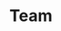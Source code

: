 ---
layout: profiles
permalink: /team/
title: Team
nav: true
nav_order: 7

profiles:
  - name: Dr. Allison Aiello
    role: Principal Investigator
    email: aea27@cumc.columbia.edu
    image: Allison_Aiello.jpg
    content: >
      Dr. Allison Aiello is a Professor of Epidemiology at UNC’s Gillings School of Global Public Health. She earned her Ph.D. with distinction from Columbia University and received the Ana C. Gelman Award for excellence in epidemiology. Her research focuses on psychosocial and socioeconomic health disparities, infection-related chronic diseases, and community-level infection prevention. Dr. Aiello has led pioneering work on the links between social stressors, immune response, and infection burden, including disparities in cytomegalovirus outcomes. She currently leads multiple NIH-funded studies exploring social, behavioral, biological, and genetic determinants of health. 

    
  - name: Rebecca Stebbins
    role: Associate Research Scientist
    image: Rebecca_Stebbins.jpg
    scholar_url: https://scholar.google.com/citations?user=0zQjNi8AAAAJ&hl=en

  - name: Cherese Parker
    role: Project Director
    image: Cherese_Parker.png
    scholar_url: https://scholar.google.com/citations?user=0zQjNi8AAAAJ&hl=en
    
  - name: Scott Reid
    role: Project Manager
    image: Scott_Reid.png

  - name: Lynn Ngo
    role: Project Coordinator
    image: Lynn_Ngo.png
    
  - name: Farizah Rob
    role: Biostatistician
    image: FarizahRob.png
    scholar_url: https://scholar.google.com/citations?user=gw-4sqoAAAAJ&hl=en&oi=sra
    
  - name: Youngjoon Bae
    role: Post-doctoral Research Scientist
    image: Youngjoon_Bae.jpeg
    scholar_url: https://scholar.google.com/scholar?q=author:%22Bae%20Youngjoon%22
    
  - name: Maya Krishnamoorthy
    role: Graduate Research Assistant
    image: Maya_Krishnamoorthy.jpg
    
  - name: Jasmine Lo
    role: Graduate Research Assistant
    image: Jasmine_Lo.png
    scholar_url:  

  - name: Devdatt Golwala
    role: Graduate Research Assistant
    image: drg.jpg
    scholar_url: http://scholar.google.com/citations?user=BQJYbiMAAAAJ&hl=en&oi=sra
---